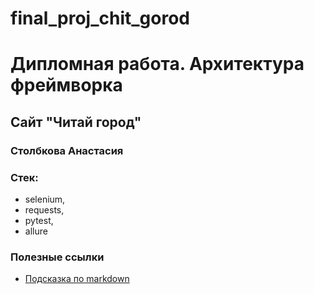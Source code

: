 # final_proj_chit_gorod

# Дипломная работа. Архитектура фреймворка
##  Сайт "Читай город"
### Столбкова Анастасия

### Стек:
- selenium,
- requests,
- pytest,
- allure

### Полезные ссылки 
- [Подсказка по markdown](https://www.markdownguide.org/basic-syntax/)